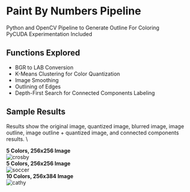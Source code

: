 # Paint By Numbers Pipeline

Python and OpenCV Pipeline to Generate Outline For Coloring \
PyCUDA Experimentation Included

## Functions Explored
- BGR to LAB Conversion
- K-Means Clustering for Color Quantization
- Image Smoothing
- Outlining of Edges
- Depth-First Search for Connected Components Labeling

## Sample Results

Results show the original image, quantized image, blurred image, image outline, image outline + quantized image, and connected components results. \

**5 Colors, 256x256 Image** \
![crosby](https://user-images.githubusercontent.com/78238895/116842534-d7e79300-abaa-11eb-816f-46e43f487131.jpg) \
**5 Colors, 256x256 Image** \
![soccer](https://user-images.githubusercontent.com/78238895/116842738-91466880-abab-11eb-8cf5-f37fed7501cc.jpg) \
**10 Colors, 256x384 Image** \
![cathy](https://user-images.githubusercontent.com/78238895/116842812-e2eef300-abab-11eb-8249-2483b0481542.jpg) 



